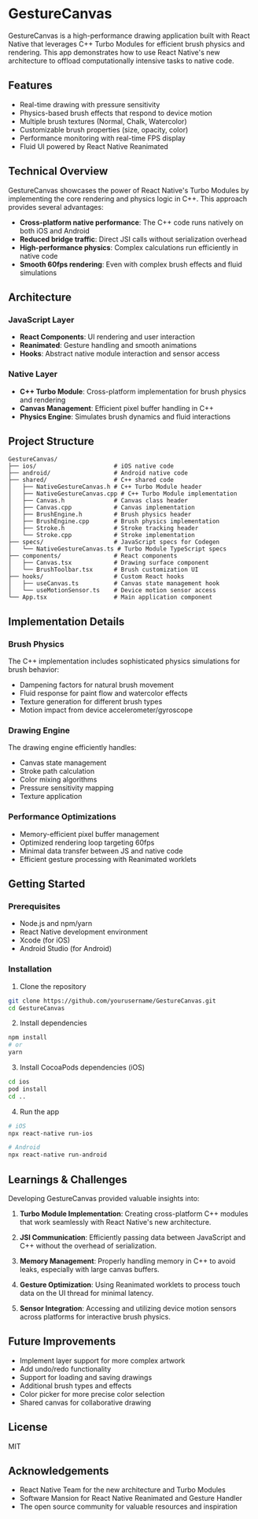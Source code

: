 # GestureCanvas

GestureCanvas is a high-performance drawing application built with React Native that leverages C++ Turbo Modules for efficient brush physics and rendering. This app demonstrates how to use React Native's new architecture to offload computationally intensive tasks to native code.

## Features

- Real-time drawing with pressure sensitivity
- Physics-based brush effects that respond to device motion
- Multiple brush textures (Normal, Chalk, Watercolor)
- Customizable brush properties (size, opacity, color)
- Performance monitoring with real-time FPS display
- Fluid UI powered by React Native Reanimated

## Technical Overview

GestureCanvas showcases the power of React Native's Turbo Modules by implementing the core rendering and physics logic in C++. This approach provides several advantages:

- **Cross-platform native performance**: The C++ code runs natively on both iOS and Android
- **Reduced bridge traffic**: Direct JSI calls without serialization overhead
- **High-performance physics**: Complex calculations run efficiently in native code
- **Smooth 60fps rendering**: Even with complex brush effects and fluid simulations

## Architecture

### JavaScript Layer

- **React Components**: UI rendering and user interaction
- **Reanimated**: Gesture handling and smooth animations
- **Hooks**: Abstract native module interaction and sensor access

### Native Layer

- **C++ Turbo Module**: Cross-platform implementation for brush physics and rendering
- **Canvas Management**: Efficient pixel buffer handling in C++
- **Physics Engine**: Simulates brush dynamics and fluid interactions

## Project Structure

```
GestureCanvas/
├── ios/                      # iOS native code
├── android/                  # Android native code
├── shared/                   # C++ shared code
│   ├── NativeGestureCanvas.h # C++ Turbo Module header
│   ├── NativeGestureCanvas.cpp # C++ Turbo Module implementation
│   ├── Canvas.h              # Canvas class header
│   ├── Canvas.cpp            # Canvas implementation
│   ├── BrushEngine.h         # Brush physics header
│   ├── BrushEngine.cpp       # Brush physics implementation
│   ├── Stroke.h              # Stroke tracking header
│   └── Stroke.cpp            # Stroke implementation
├── specs/                    # JavaScript specs for Codegen
│   └── NativeGestureCanvas.ts # Turbo Module TypeScript specs
├── components/               # React components
│   ├── Canvas.tsx            # Drawing surface component
│   └── BrushToolbar.tsx      # Brush customization UI
├── hooks/                    # Custom React hooks
│   ├── useCanvas.ts          # Canvas state management hook
│   └── useMotionSensor.ts    # Device motion sensor access
└── App.tsx                   # Main application component
```

## Implementation Details

### Brush Physics

The C++ implementation includes sophisticated physics simulations for brush behavior:

- Dampening factors for natural brush movement
- Fluid response for paint flow and watercolor effects
- Texture generation for different brush types
- Motion impact from device accelerometer/gyroscope

### Drawing Engine

The drawing engine efficiently handles:

- Canvas state management
- Stroke path calculation
- Color mixing algorithms
- Pressure sensitivity mapping
- Texture application

### Performance Optimizations

- Memory-efficient pixel buffer management
- Optimized rendering loop targeting 60fps
- Minimal data transfer between JS and native code
- Efficient gesture processing with Reanimated worklets

## Getting Started

### Prerequisites

- Node.js and npm/yarn
- React Native development environment
- Xcode (for iOS)
- Android Studio (for Android)

### Installation

1. Clone the repository

```bash
git clone https://github.com/yourusername/GestureCanvas.git
cd GestureCanvas
```

2. Install dependencies

```bash
npm install
# or
yarn
```

3. Install CocoaPods dependencies (iOS)

```bash
cd ios
pod install
cd ..
```

4. Run the app

```bash
# iOS
npx react-native run-ios

# Android
npx react-native run-android
```

## Learnings & Challenges

Developing GestureCanvas provided valuable insights into:

1. **Turbo Module Implementation**: Creating cross-platform C++ modules that work seamlessly with React Native's new architecture.

2. **JSI Communication**: Efficiently passing data between JavaScript and C++ without the overhead of serialization.

3. **Memory Management**: Properly handling memory in C++ to avoid leaks, especially with large canvas buffers.

4. **Gesture Optimization**: Using Reanimated worklets to process touch data on the UI thread for minimal latency.

5. **Sensor Integration**: Accessing and utilizing device motion sensors across platforms for interactive brush physics.

## Future Improvements

- Implement layer support for more complex artwork
- Add undo/redo functionality
- Support for loading and saving drawings
- Additional brush types and effects
- Color picker for more precise color selection
- Shared canvas for collaborative drawing

## License

MIT

## Acknowledgements

- React Native Team for the new architecture and Turbo Modules
- Software Mansion for React Native Reanimated and Gesture Handler
- The open source community for valuable resources and inspiration
